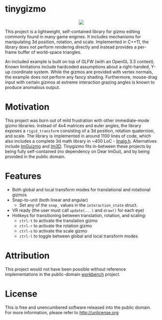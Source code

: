 # tinygizmo

<p align="center">
  <img src="https://raw.githubusercontent.com/ddiakopoulos/tinygizmo/master/preview.png"/>
</p>

This project is a lightweight, self-contained library for gizmo editing commonly found in many game engines. It includes mechanisms for manipulating 3d position, rotation, and scale. Implemented in C++11, the library does not perform rendering directly and instead provides a per-frame buffer of world-space triangles. 

An included example is built on top of GLFW (with an OpenGL 3.3 context). Known limitations include hardcoded assumptions about a right-handed, Y-up coordinate system. While the gizmos are provided with vertex normals, the example does not perform any fancy shading. Furthermore, mouse-drag input with certain gizmos at extreme interaction grazing angles is known to produce anomalous output. 

# Motivation

This project was born out of mild frustration with other immediate-mode gizmo libraries. Instead of 4x4 matrices and euler angles, the library exposes a `rigid_transform` consisting of a 3d position, rotation quaternion, and scale. The library is implemented in around 1100 lines of code, which also includes a complete 3d math library in ~400 LoC - [linalg.h](https://github.com/sgorsten/linalg). Alternatives include [ImGuizmo](https://github.com/CedricGuillemet/ImGuizmo) and [Im3D](https://github.com/john-chapman/im3d). Tinygizmo fits in-between these projects by being fully self-contained (no dependency on Dear ImGui), and by being provided in the public domain. 

# Features
* Both global and local transform modes for translational and rotational gizmos
* Snap-to-unit (both linear and angular)
  * Set any of the `snap_` values in the `interaction_state` struct. 
* VR ready (the user must call `update(...)` and `draw()` for each eye)
* Hotkeys for transitioning between translation, rotation, and scaling:
  * `ctrl-t` to activate the translation gizmo
  * `ctrl-r` to activate the rotation gizmo
  * `ctrl-s` to activate the scale gizmo
  * `ctrl-l` to toggle between global and local transform modes

# Attribution

This project would not have been possible without reference implementations in the public-domain [workbench](https://github.com/sgorsten/workbench) project. 

# License 

This is free and unencumbered software released into the public domain. For more information, please refer to <http://unlicense.org>